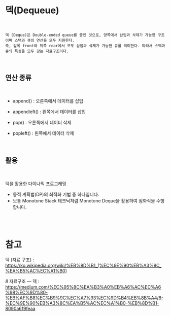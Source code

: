 # 덱(Dequeue)

<br/>

    덱 (Deque)은 Double-ended queue를 줄인 것으로, 양쪽에서 삽입과 삭제가 가능한 구조이며 스택과 큐의 연산을 모두 지원한다.
    즉, 앞쪽 front와 뒤쪽 rear에서 모두 삽입과 삭제가 가능한 큐를 의미한다. 따라서 스택과 큐의 특성을 모두 갖는 자료구조이다.

<br/>
<h2><b>연산 종류</b></h2>
<br/>

- append() : 오른쪽에서 데이터를 삽입

- appendleft() : 왼쪽에서 데이터를 삽입

- pop() : 오른쪽에서 데이터 삭제

- popleft() : 왼쪽에서 데이터 삭제

<br/>
<h2><b>활용</b></h2>
<br/>

덱을 활용한 다이나믹 프로그래밍

- 동적 계획법(DP)의 최적화 기법 중 하나입니다.
- 보통 Monotone Stack 테크닉처럼 Monotone Deque을 활용하여 점화식을 수행합니다.

<br/><br/>

# 참고

덱 (자료 구조) : https://ko.wikipedia.org/wiki/%EB%8D%B1_(%EC%9E%90%EB%A3%8C_%EA%B5%AC%EC%A1%B0)

_8_ 자료구조 — 덱 : https://medium.com/%EC%95%8C%EA%B3%A0%EB%A6%AC%EC%A6%98%EC%9D%80-%EB%AF%B8%EC%B9%9C%EC%A7%93%EC%9D%B4%EB%8B%A4/8-%EC%9E%90%EB%A3%8C%EA%B5%AC%EC%A1%B0-%EB%8D%B1-8090a6f9feaa

